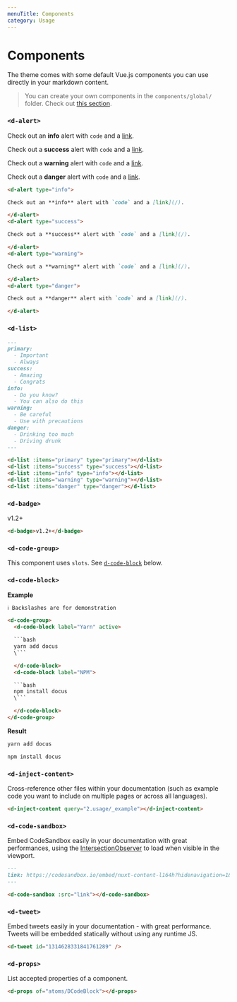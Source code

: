 ```yaml
---
menuTitle: Components
category: Usage
---
```


# Components

The theme comes with some default Vue.js components you can use directly in your markdown content.

> You can create your own components in the `components/global/` folder. Check out [this section](https://content.nuxtjs.org/writing#vue-components).

### `<d-alert>`

<d-code-group>
<d-code-block label="Preview">
<div class="p-4 border-2 border-t-0 border-gray-700 rounded-b-md">
<d-alert type="info" style="margin-top: 0;">

Check out an **info** alert with `code` and a [link](/).

</d-alert>
<d-alert type="success">

Check out a **success** alert with `code` and a [link](/).

</d-alert>
<d-alert type="warning">

Check out a **warning** alert with `code` and a [link](/).

</d-alert>
<d-alert type="danger" style="margin-bottom: 0;">

Check out a **danger** alert with `code` and a [link](/).

</d-alert>
</div>
</d-code-block>
<d-code-block label="Code">

```md
<d-alert type="info">

Check out an **info** alert with `code` and a [link](/).

</d-alert>
<d-alert type="success">

Check out a **success** alert with `code` and a [link](/).

</d-alert>
<d-alert type="warning">

Check out a **warning** alert with `code` and a [link](/).

</d-alert>
<d-alert type="danger">

Check out a **danger** alert with `code` and a [link](/).

</d-alert>
```

</d-code-block>
</d-code-group>

<DProps of="atoms/DAlert"></DProps>

### `<d-list>`

<d-code-group>
<d-code-block label="Preview" active>

<div class="p-4 border-2 border-t-0 border-gray-700 rounded-b-md">
  <d-list :items="['Important', 'Always']" type="primary"></d-list>
  <d-list :items="['Amazing', 'Congrats']" type="success"></d-list>
  <d-list :items="['Do you know?', 'You can also do this']" type="info"></d-list>
  <d-list :items="['Be careful', 'Use with precautions']" type="warning"></d-list>
  <d-list :items="['Drinking too much', 'Driving drunk']" type="danger"></d-list>
</div>

</d-code-block>
<d-code-block label="Code">

```md
---
primary:
  - Important
  - Always
success:
  - Amazing
  - Congrats
info:
  - Do you know?
  - You can also do this
warning:
  - Be careful
  - Use with precautions
danger:
  - Drinking too much
  - Driving drunk
---

<d-list :items="primary" type="primary"></d-list>
<d-list :items="success" type="success"></d-list>
<d-list :items="info" type="info"></d-list>
<d-list :items="warning" type="warning"></d-list>
<d-list :items="danger" type="danger"></d-list>
```

</d-code-block>
</d-code-group>

<d-props of="atoms/DList"></d-props>

### `<d-badge>`

<d-code-group>
  <d-code-block label="Preview" active>
    <div class="p-4 border-2 border-t-0 border-gray-700 rounded-b-md">
      <d-badge>v1.2+</d-badge>
    </div>
  </d-code-block>
  <d-code-block label="Code">

```md
<d-badge>v1.2+</d-badge>
```

  </d-code-block>
</d-code-group>

### `<d-code-group>`

This component uses `slots`. See [`d-code-block`](#d-code-block) below.

### `<d-code-block>`

**Example**

```html
ℹ️ Backslashes are for demonstration

<d-code-group>
  <d-code-block label="Yarn" active>

  ```bash
  yarn add docus
  \```

  </d-code-block>
  <d-code-block label="NPM">

  ```bash
  npm install docus
  \```

  </d-code-block>
</d-code-group>
```

**Result**

<d-code-group>
  <d-code-block label="Yarn" active>

  ```bash
  yarn add docus
  ```

  </d-code-block>
  <d-code-block label="NPM">

  ```bash
  npm install docus
  ```

  </d-code-block>
</d-code-group>

<d-props of="atoms/DCodeBlock"></d-props>

### `<d-inject-content>`

Cross-reference other files within your documentation (such as example code you want to include on multiple pages or across all languages).

<d-code-group>
  <d-code-block label="Preview" active>
    <div class="p-4 border-2 border-t-0 border-gray-700 rounded-b-md">
      <d-inject-content query="2.usage/_example"></d-inject-content>
    </div>
  </d-code-block>
  <d-code-block label="Code">

```md
<d-inject-content query="2.usage/_example"></d-inject-content>
```

  </d-code-block>
</d-code-group>

<d-props of="atoms/DInjectContent"></d-props>

### `<d-code-sandbox>`

Embed CodeSandbox easily in your documentation with great performances, using the [IntersectionObserver](https://developer.mozilla.org/en-US/docs/Web/API/Intersection_Observer_API) to load when visible in the viewport.

<d-code-group>
  <d-code-block label="Preview" active>
    <div class="p-4 pb-0 border-2 border-t-0 border-gray-700 rounded-b-md">
      <d-code-sandbox src="https://codesandbox.io/embed/nuxt-content-l164h?hidenavigation=1&theme=dark"></d-code-sandbox>
    </div>
  </d-code-block>
  <d-code-block label="Code">

```md
---
link: https://codesandbox.io/embed/nuxt-content-l164h?hidenavigation=1&theme=dark
---

<d-code-sandbox :src="link"></d-code-sandbox>
```

  </d-code-block>
</d-code-group>

<d-props of="atoms/DCodeSandbox"></d-props>

### `<d-tweet>`

Embed tweets easily in your documentation - with great performance. Tweets will be embedded statically without using any runtime JS.

<d-code-group>
  <d-code-block label="Preview" active>
<div class="p-4 pb-0 border-2 border-t-0 border-gray-700 rounded-b-md">

  <d-tweet id="1314628331841761289" />

</div>

  </d-code-block>
  <d-code-block label="Code">

```md
<d-tweet id="1314628331841761289" />
```

  </d-code-block>
</d-code-group>

<d-props of="atoms/DTweet"></d-props>

### `<d-props>`

List accepted properties of a component. 

<d-code-group>
  <d-code-block label="Preview" active>
<div class="p-4 pb-0 border-2 border-t-0 border-gray-700 rounded-b-md">

  <d-props of="atoms/DCodeBlock"></d-props>

</div>

  </d-code-block>
  <d-code-block label="Code">

```md
<d-props of="atoms/DCodeBlock"></d-props>
```

  </d-code-block>
</d-code-group>

<d-props of="atoms/DProps"></d-props>
